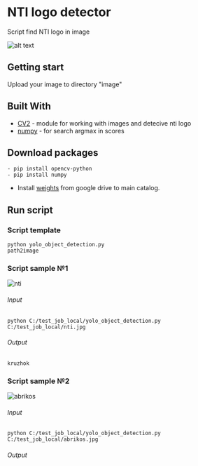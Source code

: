 # NTI logo detector
Script find NTI logo in image

![alt text](https://sun9-49.userapi.com/C8H9px3ownzw2l4RsejGveeLn31xvnOlEgWZyw/BODYUUYme9o.jpg)
## Getting start
Upload your image to directory "image"
## Built With
- [CV2](https://opencv.org/) - module for working with images and detecive nti logo 
- [numpy](https://numpy.org/) - for search argmax in scores
## Download packages
```
- pip install opencv-python
- pip install numpy
```
- Install [weights](https://drive.google.com/file/d/1-9ZQNPWj2M77_1EQ3HlFuuczX_8kXj-7/view?usp=sharing) from google drive to main catalog.
## Run script
### Script template
```
python yolo_object_detection.py
path2image
```

### Script sample №1 
![nti](https://github.com/denchicez/test_job_local/blob/main/image/nti.jpg?raw=true)
###### Input
```
python C:/test_job_local/yolo_object_detection.py 
C:/test_job_local/nti.jpg
```
###### Output
```
kruzhok
```

### Script sample №2 

![abrikos](https://foodandmood.com.ua/i/70/83/24/708324/image_main/dbb370837d641548ac7701a36adb5029-quality_75Xresize_crop_1Xallow_enlarge_0Xw_740Xh_493.jpg)
###### Input
```
python C:/test_job_local/yolo_object_detection.py 
C:/test_job_local/abrikos.jpg
```
###### Output
```
 
```

